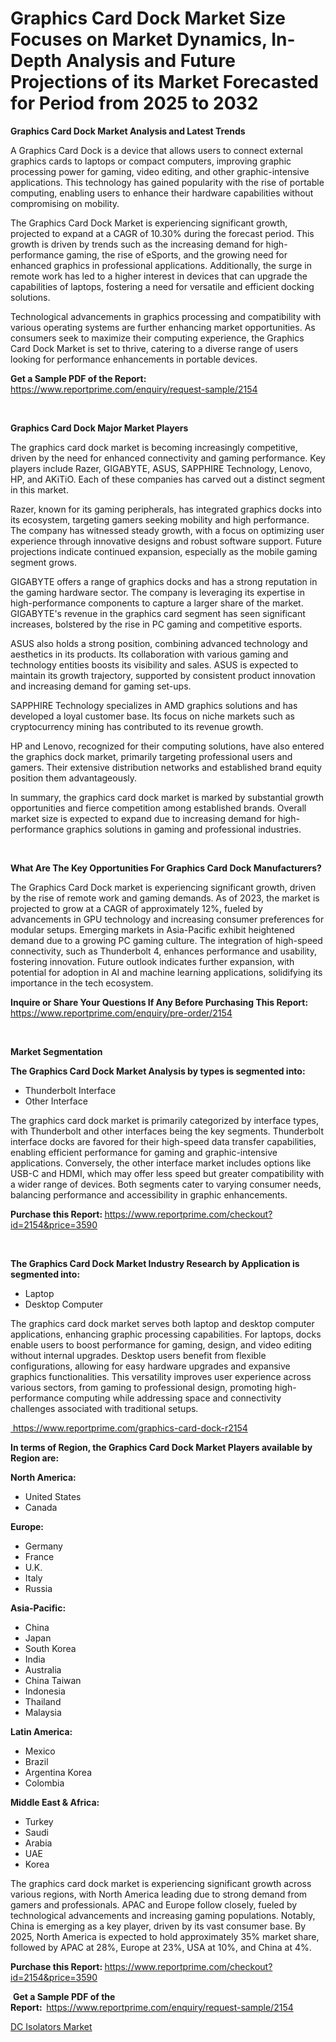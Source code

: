 <p><h1>Graphics Card Dock Market Size Focuses on Market Dynamics, In-Depth Analysis and Future Projections of its Market Forecasted for Period from 2025 to 2032</h1></p><p><strong>Graphics Card Dock Market Analysis and Latest Trends</strong></p>
<p><p>A Graphics Card Dock is a device that allows users to connect external graphics cards to laptops or compact computers, improving graphic processing power for gaming, video editing, and other graphic-intensive applications. This technology has gained popularity with the rise of portable computing, enabling users to enhance their hardware capabilities without compromising on mobility.</p><p>The Graphics Card Dock Market is experiencing significant growth, projected to expand at a CAGR of 10.30% during the forecast period. This growth is driven by trends such as the increasing demand for high-performance gaming, the rise of eSports, and the growing need for enhanced graphics in professional applications. Additionally, the surge in remote work has led to a higher interest in devices that can upgrade the capabilities of laptops, fostering a need for versatile and efficient docking solutions.</p><p>Technological advancements in graphics processing and compatibility with various operating systems are further enhancing market opportunities. As consumers seek to maximize their computing experience, the Graphics Card Dock Market is set to thrive, catering to a diverse range of users looking for performance enhancements in portable devices.</p></p>
<p><strong>Get a Sample PDF of the Report:&nbsp;</strong> <a href="https://www.reportprime.com/enquiry/request-sample/2154?utm_campaign=2291&utm_medium=2&utm_source=Github&utm_content=ia&utm_term=18032025&utm_id=graphics-card-dock">https://www.reportprime.com/enquiry/request-sample/2154</a></p>
<p>&nbsp;</p>
<p><strong>Graphics Card Dock Major Market Players</strong></p>
<p><p>The graphics card dock market is becoming increasingly competitive, driven by the need for enhanced connectivity and gaming performance. Key players include Razer, GIGABYTE, ASUS, SAPPHIRE Technology, Lenovo, HP, and AKiTiO. Each of these companies has carved out a distinct segment in this market.</p><p>Razer, known for its gaming peripherals, has integrated graphics docks into its ecosystem, targeting gamers seeking mobility and high performance. The company has witnessed steady growth, with a focus on optimizing user experience through innovative designs and robust software support. Future projections indicate continued expansion, especially as the mobile gaming segment grows.</p><p>GIGABYTE offers a range of graphics docks and has a strong reputation in the gaming hardware sector. The company is leveraging its expertise in high-performance components to capture a larger share of the market. GIGABYTE's revenue in the graphics card segment has seen significant increases, bolstered by the rise in PC gaming and competitive esports.</p><p>ASUS also holds a strong position, combining advanced technology and aesthetics in its products. Its collaboration with various gaming and technology entities boosts its visibility and sales. ASUS is expected to maintain its growth trajectory, supported by consistent product innovation and increasing demand for gaming set-ups.</p><p>SAPPHIRE Technology specializes in AMD graphics solutions and has developed a loyal customer base. Its focus on niche markets such as cryptocurrency mining has contributed to its revenue growth.</p><p>HP and Lenovo, recognized for their computing solutions, have also entered the graphics dock market, primarily targeting professional users and gamers. Their extensive distribution networks and established brand equity position them advantageously. </p><p>In summary, the graphics card dock market is marked by substantial growth opportunities and fierce competition among established brands. Overall market size is expected to expand due to increasing demand for high-performance graphics solutions in gaming and professional industries.</p></p>
<p>&nbsp;</p>
<p><strong>What Are The Key Opportunities For Graphics Card Dock Manufacturers?</strong></p>
<p><p>The Graphics Card Dock market is experiencing significant growth, driven by the rise of remote work and gaming demands. As of 2023, the market is projected to grow at a CAGR of approximately 12%, fueled by advancements in GPU technology and increasing consumer preferences for modular setups. Emerging markets in Asia-Pacific exhibit heightened demand due to a growing PC gaming culture. The integration of high-speed connectivity, such as Thunderbolt 4, enhances performance and usability, fostering innovation. Future outlook indicates further expansion, with potential for adoption in AI and machine learning applications, solidifying its importance in the tech ecosystem.</p></p>
<p><strong>Inquire or Share Your Questions If Any Before Purchasing This Report:</strong> <a href="https://www.reportprime.com/enquiry/pre-order/2154?utm_campaign=2291&utm_medium=2&utm_source=Github&utm_content=ia&utm_term=18032025&utm_id=graphics-card-dock">https://www.reportprime.com/enquiry/pre-order/2154</a></p>
<p>&nbsp;</p>
<p><strong>Market Segmentation</strong></p>
<p><strong>The Graphics Card Dock Market Analysis by types is segmented into:</strong></p>
<p><ul><li>Thunderbolt Interface</li><li>Other Interface</li></ul></p>
<p><p>The graphics card dock market is primarily categorized by interface types, with Thunderbolt and other interfaces being the key segments. Thunderbolt interface docks are favored for their high-speed data transfer capabilities, enabling efficient performance for gaming and graphic-intensive applications. Conversely, the other interface market includes options like USB-C and HDMI, which may offer less speed but greater compatibility with a wider range of devices. Both segments cater to varying consumer needs, balancing performance and accessibility in graphic enhancements.</p></p>
<p><strong>Purchase this Report:&nbsp;</strong><a href="https://www.reportprime.com/checkout?id=2154&price=3590&utm_campaign=2291&utm_medium=2&utm_source=Github&utm_content=ia&utm_term=18032025&utm_id=graphics-card-dock">https://www.reportprime.com/checkout?id=2154&price=3590</a></p>
<p>&nbsp;</p>
<p><strong>The Graphics Card Dock Market Industry Research by Application is segmented into:</strong></p>
<p><ul><li>Laptop</li><li>Desktop Computer</li></ul></p>
<p><p>The graphics card dock market serves both laptop and desktop computer applications, enhancing graphic processing capabilities. For laptops, docks enable users to boost performance for gaming, design, and video editing without internal upgrades. Desktop users benefit from flexible configurations, allowing for easy hardware upgrades and expansive graphics functionalities. This versatility improves user experience across various sectors, from gaming to professional design, promoting high-performance computing while addressing space and connectivity challenges associated with traditional setups.</p></p>
<p><a href="https://www.reportprime.com/graphics-card-dock-r2154?utm_campaign=2291&utm_medium=2&utm_source=Github&utm_content=ia&utm_term=18032025&utm_id=graphics-card-dock">&nbsp;https://www.reportprime.com/graphics-card-dock-r2154</a></p>
<p><strong>In terms of Region, the Graphics Card Dock Market Players available by Region are:</strong></p>
<p>
    <p> <strong> North America: </strong>
        <ul>
            <li>United States</li>
            <li>Canada</li>
        </ul>
        </p> 
    <p> <strong> Europe: </strong>
        <ul>
            <li>Germany</li>
            <li>France</li>
            <li>U.K.</li>
            <li>Italy</li>
            <li>Russia</li>
        </ul>
        </p> 
    <p> <strong> Asia-Pacific: </strong>
        <ul>
            <li>China</li>
            <li>Japan</li>
            <li>South Korea</li>
            <li>India</li>
            <li>Australia</li>
            <li>China Taiwan</li>
            <li>Indonesia</li>
            <li>Thailand</li>
            <li>Malaysia</li>
        </ul>
        </p> 
    <p> <strong> Latin America: </strong>
        <ul>
            <li>Mexico</li>
            <li>Brazil</li>
            <li>Argentina Korea</li>
            <li>Colombia</li>
        </ul>
        </p> 
    <p> <strong> Middle East & Africa: </strong>
        <ul>
            <li>Turkey</li>
            <li>Saudi</li>
            <li>Arabia</li>
            <li>UAE</li>
            <li>Korea</li>
        </ul>
    </p>
    </p>
<p><p>The graphics card dock market is experiencing significant growth across various regions, with North America leading due to strong demand from gamers and professionals. APAC and Europe follow closely, fueled by technological advancements and increasing gaming populations. Notably, China is emerging as a key player, driven by its vast consumer base. By 2025, North America is expected to hold approximately 35% market share, followed by APAC at 28%, Europe at 23%, USA at 10%, and China at 4%.</p></p>
<p><strong>Purchase this Report: </strong><a href="https://www.reportprime.com/checkout?id=2154&price=3590&utm_campaign=2291&utm_medium=2&utm_source=Github&utm_content=ia&utm_term=18032025&utm_id=graphics-card-dock">https://www.reportprime.com/checkout?id=2154&price=3590</a></p>
<p>&nbsp;<strong>Get a Sample PDF of the Report:&nbsp;&nbsp;</strong><a href="https://www.reportprime.com/enquiry/request-sample/2154?utm_campaign=2291&utm_medium=2&utm_source=Github&utm_content=ia&utm_term=18032025&utm_id=graphics-card-dock">https://www.reportprime.com/enquiry/request-sample/2154</a></p>
<p><strong></strong></p>
<p><p><a href="https://github.com/alefermeivys/Market-Research-Report-List-1/blob/main/dc-isolators-market.md?utm_campaign=2291&utm_medium=2&utm_source=Github&utm_content=ia&utm_term=18032025&utm_id=graphics-card-dock">DC Isolators Market</a></p></p>